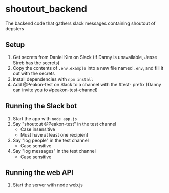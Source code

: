 # shoutout_backend

The backend code that gathers slack messages containing shoutout of depsters

## Setup

1. Get secrets from Daniel Kim on Slack
   (If Danny is unavailable, Jesse Streb has the secrets)
1. Copy the contents of `.env.example` into a new file named `.env`, and fill it out with the secrets
1. Install dependencies with `npm install`
1. Add @Peakon-test on Slack to a channel with the #test- prefix (Danny can invite you to #peakon-test-channel)

## Running the Slack bot

1. Start the app with `node app.js`
1. Say "shoutout @Peakon-test" in the test channel
   - Case insensitive
   - Must have at least one recipient
1. Say "log people" in the test channel
   - Case sensitive
1. Say "log messages" in the test channel
   - Case sensitive

## Running the web API

1. Start the server with node web.js
